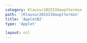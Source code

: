 ```yaml
---
category: Klausur2015IIHaupttermin
path: '/Klausur2015IIHaupttermin'
title: 'AppletB2'
type: 'Applet'

layout: nil
---
```

<link type="text/css" href="https://cdnjs.cloudflare.com/ajax/libs/jsxgraph/0.99.6/jsxgraph.css"><link rel="stylesheet" type="text/css" href="{{ site.jsxurl }}/jsxgraph.css" />
<div id="JXG40151" class="jxgbox" style="width:500px; height:500px">
<script type="text/javascript">
    (function() {
	var board = JXG.JSXGraph.initBoard('40151', {
                boundingbox: [-20, 20, 5, -5],
                showFullscreen: true, axis: false
                
            });
 
var C = board.create('point', [1.41,1.41], {fixed:true, name:'C', color:'green', label:{fontsize:16, position:'bot'}, size:2});

var B = board.create('point', [-1.41,-1.41], {fixed:true, name:'B', color:'green', label:{fontsize:16, position:'bot'}, size:2});

var BC = board.create('line', [B, C], {straightFirst:false, straightLast:false});

var D = board.create('point', [1.41-8,1.41], {fixed:true, name:'D', color:'green', label:{fontsize:16, position:'bot'}, size:2});

var A = board.create('point', [-1.41-8,-1.41], {fixed:true, name:'A', color:'green', label:{fontsize:16, position:'bot'}, size:2});

var AD = board.create('line', [A, D], {straightFirst:false, straightLast:false});

var AB = board.create('line', [A, B], {straightFirst:false, straightLast:false});

var CD = board.create('line', [C, D], {straightFirst:false, straightLast:false});

var M = board.create('point', [-8,0], {fixed:true, name:'M', color:'green', label:{fontsize:16, position:'bot'}, size:2});

var N = board.create('point', [0,0], {fixed:true, name:'N', color:'green', label:{fontsize:16, position:'bot'}, size:2});

var MN = board.create('line', [M, N], {straightFirst:false, straightLast:false});

var MSp = board.create('point', [M.X(), 4], {visible:false, label:{fontsize:16, position:'bot'}, size:2}); 

var MSl = board.create('line', [MSp, M], {visible:false});

var apo = board.create('point', [function() { return -Math.cos(55 * Math.PI/180)+ N.X(); },
      function() { return Math.sin(55 * Math.PI/180)+N.Y(); }], {visible:false, name:'p', label:{fontsize:16, position:'bot'}, size:2});
      
var Napo = board.create('line', [N, apo], {visible:false});

var S = board.create('intersection', [Napo, MSl], {name:'S', label:{fontsize:16, position:'bot'}, size:2});

var SN = board.create('line', [S, N], {straightFirst:false, straightLast:false});

var SM = board.create('line', [S, M], {straightFirst:false, straightLast:false});

var SD = board.create('line', [S, D], {straightFirst:false, straightLast:false});

var SA = board.create('line', [S, A], {straightFirst:false, straightLast:false});

var SB = board.create('line', [S, B], {straightFirst:false, straightLast:false});

var SC = board.create('line', [S, C], {straightFirst:false, straightLast:false});

var P = board.create('glider', [-5,5,SN], {color:'orange', name:'P', label:{fontsize:16, position:'bot'}, size:2});

var PC = board.create('line', [P, C], {straightFirst:false, straightLast:false, color:'orange'});

var PB = board.create('line', [P, B], {straightFirst:false, straightLast:false, color:'orange'});

var PM = board.create('line', [P, M], {straightFirst:false, straightLast:false, color:'orange'});

var F = board.create('point', [function(){return P.X()}, 0], {color:'red', label:{fontsize:16, position:'bot'}, size:2});

var PF = board.create('line', [P, F], {straightFirst:false, straightLast:false, color:'red'});

var SPM = board.create('angle', [S,P,M], {name:'SPM', radius:2});

board.create('polygon', [B,M,C,P]);
board.create('polygon', [B,M,P,C]);
var x = function(){return Math.round(100*Math.sqrt((S.X()-P.X())*(S.X()-P.X())+(S.Y()-P.Y())*(S.Y()-P.Y())))/100};

board.create('text', [-19,17, function(){return 'SPM = '+Math.round(100*SPM.Value()*180/Math.PI)/100+'°'}], {fontsize: 18, fixed:true});
board.create('text', [-19,16, function(){return 'x = '+Math.round(100*Math.sqrt((S.X()-P.X())*(S.X()-P.X())+(S.Y()-P.Y())*(S.Y()-P.Y())))/100}], {fontsize: 18, fixed:true});
board.create('text', [-19,15,function(){return 'V = '+Math.round(100*(-8.75*Math.round(100*Math.sqrt((S.X()-P.X())*(S.X()-P.X())+(S.Y()-P.Y())*(S.Y()-P.Y())))/100+121.92))/100+' cm³'}], {fontsize: 18, fixed:true});
board.create('text', [-19,14,function(){return '|<span style="border-top:1px solid">MP</span>| = '+Math.round(100*Math.sqrt((M.X()-P.X())*(M.X()-P.X())+(M.Y()-P.Y())*(M.Y()-P.Y())))/100+' cm'}], {fontsize: 18, fixed:true})
board.create('text', [-10,19,'M II 2015 HT B 2'], {fontsize: 18, fixed:true});
board.create('text', [-19,13,function(){return 'V% = '+Math.round(100*(-8.75*Math.round(100*Math.sqrt((S.X()-P.X())*(S.X()-P.X())+(S.Y()-P.Y())*(S.Y()-P.Y())))/100+121.92)/243.84)+'%'}], {fontsize: 18, fixed:true});
 })(); </script>
  </div>
